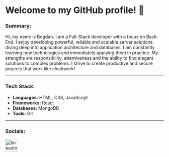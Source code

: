 # Welcome to my GitHub profile! 👋

### Summary:

Hi, my name is Bogdan. I am a Full-Stack developer with a focus on Back-End. I enjoy developing powerful, reliable and
scalable server solutions, diving deep into application architecture and databases. I am constantly learning new
technologies and immediately applying them in practice. My strengths are responsibility, attentiveness and the ability
to find elegant solutions to complex problems. I strive to create productive and secure projects that work like
clockwork!

---

### Tech Stack:

-   **Languages:** HTML, CSS, JavaScript
-   **Frameworks:** React
-   **Databases:** MongoDB
-   **Tools:** Git

---

### Socials:

<a href="https://www.linkedin.com" target="blank">
<img src="https://upload.wikimedia.org/wikipedia/commons/thumb/c/ca/LinkedIn_logo_initials.png/480px-LinkedIn_logo_initials.png" width="40" alt="linkedin-logo" />
</a>
